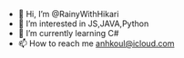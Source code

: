 - 👋 Hi, I’m @RainyWithHikari
- 👀 I’m interested in JS,JAVA,Python
- 🌱 I’m currently learning C#
- 📫 How to reach me anhkoul@icloud.com

<!---
RainyWithHikari/RainyWithHikari is a ✨ special ✨ repository because its `README.md` (this file) appears on your GitHub profile.
You can click the Preview link to take a look at your changes.
--->

